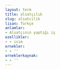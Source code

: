 ```yaml
---
layout: term
title: alsatçılık
slug: alsatcilik
lisan: Türkçe
anlamlar:
- Alsatçının yaptığı iş
ozellikler:
- - isim
ornekler:
- - ''
orneklerkaynak:
- - ''
---
```

